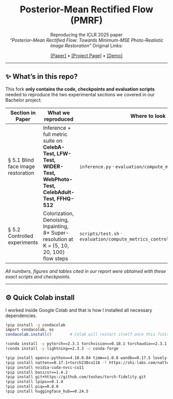<div align="center">

# Posterior-Mean Rectified Flow (PMRF)  
Reproducing the ICLR 2025 paper  
*“Posterior-Mean Rectified Flow: Towards Minimum-MSE Photo-Realistic Image Restoration”*
Original Links:

[[Paper]](https://arxiv.org/abs/2410.00418) • [[Project Page]](https://pmrf-ml.github.io/) • [[Demo]](https://huggingface.co/spaces/ohayonguy/PMRF)

</div>

---

## ✨ What’s in this repo?

This fork **only contains the code, checkpoints and evaluation scripts** needed to reproduce the two experimental sections we covered in our Bachelor project:

| Section in Paper | What we reproduced | Where to look |
|------------------|--------------------|---------------|
| § 5.1 Blind face image restoration | Inference + full metric suite on **CelebA-Test, LFW-Test, WIDER-Test, WebPhoto-Test, CelebAdult-Test, FFHQ-512** | `inference.py` · `evaluation/compute_metrics_blind.py` |
| § 5.2 Controlled experiments | Colorization, Denoising, Inpainting, 8× Super-resolution at K = {5, 10, 20, 100} flow steps | `scripts/test.sh` · `evaluation/compute_metrics_controlled_experiments.py` |

*All numbers, figures and tables cited in our report were obtained with these exact scripts and checkpoints.*

---

## ⚙️ Quick Colab install

I worked inside Google Colab and that is how I installed all necessary dependencies.

```bash
!pip install -q condacolab
import condacolab, os
condacolab.install()        # Colab will restart itself once this finishes

!conda install -y pytorch==2.3.1 torchvision==0.18.1 torchaudio==2.3.1 pytorch-cuda=11.8 -c pytorch -c nvidia
!conda install -y lightning==2.3.3 -c conda-forge

!pip install opencv-python==4.10.0.84 timm==1.0.8 wandb==0.17.5 lovely-tensors==0.1.16 torch-fidelity==0.3.0 einops==0.8.0 dctorch==0.1.2 torch-ema==0.3
!pip install natten==0.17.1+torch230cu118 -f https://shi-labs.com/natten/wheels
!pip install nvidia-cuda-nvcc-cu11
!pip install basicsr==1.4.2
!pip install git+https://github.com/toshas/torch-fidelity.git
!pip install lpips==0.1.4
!pip install piq==0.8.0
!pip install huggingface_hub==0.24.5

